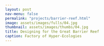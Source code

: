 ```yaml
---
layout: post
nav-menu: false
permalink: "projects/barrier-reef.html"
image: assets/images/fulls/04.jpg
thumbnail: assets/images/thumbs/04.jpg
title: Designing for the Great Barrier Reef
caption: Factory of Hyper-Ecologies
---
```

